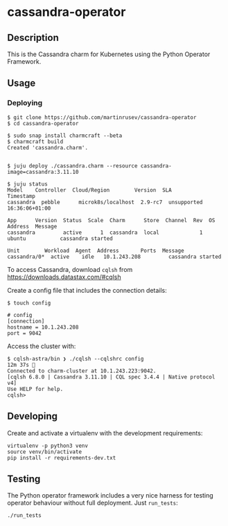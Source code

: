 # cassandra-operator

## Description

This is the Cassandra charm for Kubernetes using the Python Operator Framework.

## Usage


### Deploying

```
$ git clone https://github.com/martinrusev/cassandra-operator
$ cd cassandra-operator

$ sudo snap install charmcraft --beta
$ charmcraft build
Created 'cassandra.charm'.


$ juju deploy ./cassandra.charm --resource cassandra-image=cassandra:3.11.10

$ juju status
Model    Controller  Cloud/Region        Version  SLA          Timestamp
cassandra  pebble      microk8s/localhost  2.9-rc7  unsupported  16:36:06+01:00

App      Version  Status  Scale  Charm      Store  Channel  Rev  OS      Address  Message
cassandra         active      1  cassandra  local             1  ubuntu           cassandra started

Unit        Workload  Agent  Address       Ports  Message
cassandra/0*  active    idle   10.1.243.208         cassandra started
```

To access Cassandra, download `cqlsh` from https://downloads.datastax.com/#cqlsh

Create a config file that includes the connection details:

```
$ touch config

# config
[connection]
hostname = 10.1.243.208
port = 9042
```

Access the cluster with:

```
$ cqlsh-astra/bin ❯ ./cqlsh --cqlshrc config                                                                                                                                                                      12m 37s 
Connected to charm-cluster at 10.1.243.223:9042.
[cqlsh 6.8.0 | Cassandra 3.11.10 | CQL spec 3.4.4 | Native protocol v4]
Use HELP for help.
cqlsh>
```


## Developing

Create and activate a virtualenv with the development requirements:

```
virtualenv -p python3 venv
source venv/bin/activate
pip install -r requirements-dev.txt
```

## Testing

The Python operator framework includes a very nice harness for testing
operator behaviour without full deployment. Just `run_tests`:

```
./run_tests
```

